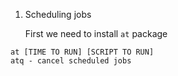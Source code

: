 1. Scheduling jobs

    First we need to install `at` package

```
at [TIME TO RUN] [SCRIPT TO RUN]
atq - cancel scheduled jobs
```
